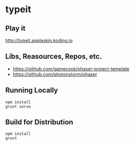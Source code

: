 # typeit

Play it
---
http://typeit.appleskin.koding.io

Libs, Reasources, Repos, etc.
---
+ https://github.com/gamecook/phaser-project-template
+ https://github.com/photonstorm/phaser

Running Locally
---
```
npm install
grunt serve
```

Build for Distribution
---
```
npm install
grunt
```